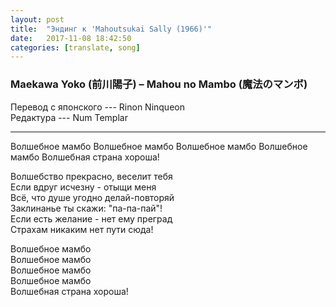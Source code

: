 ```yaml
---
layout: post
title:  "Эндинг к 'Mahoutsukai Sally (1966)'"
date:   2017-11-08 18:42:50
categories: [translate, song]
---
```


### Maekawa Yoko (前川陽子) &ndash; Mahou no Mambo (魔法のマンボ)

Перевод с японского --- Rinon Ninqueon<br>
Редактура --- Num Templar<br>
<hr>
Волшебное мамбо  
Волшебное мамбо  
Волшебное мамбо  
Волшебное мамбо  
Волшебная страна хороша!  
  
Волшебство прекрасно, веселит тебя  
Если вдруг исчезну - отыщи меня  
Всё, что душе угодно делай-повторяй  
Заклинанье ты скажи: "па-па-пай"!  
Если есть желание - нет ему преград  
Страхам никаким нет пути сюда!  
  
Волшебное мамбо  
Волшебное мамбо  
Волшебное мамбо  
Волшебное мамбо  
Волшебная страна хороша!  
<br><br><br><br><br>